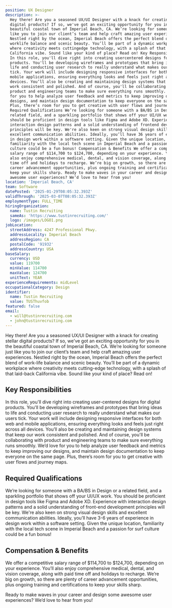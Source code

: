```yaml
---
position: UX Designer
description: >-
  Hey there! Are you a seasoned UX/UI Designer with a knack for creating stellar
  digital products? If so, we've got an exciting opportunity for you in the
  beautiful coastal town of Imperial Beach, CA. We’re looking for someone just
  like you to join our client’s team and help craft amazing user experiences.
  Nestled right by the ocean, Imperial Beach offers the perfect blend of
  worklife balance and scenic beauty. You’ll be part of a dynamic workplace
  where creativity meets cuttingedge technology, with a splash of that laidback
  California vibe. Sound like your kind of place? Read on! Key Responsibilities
  In this role, you'll dive right into creating usercentered designs for digital
  products. You'll be developing wireframes and prototypes that bring ideas to
  life and conducting user research to really understand what makes our users
  tick. Your work will include designing responsive interfaces for both web and
  mobile applications, ensuring everything looks and feels just right across all
  devices. You’ll also be creating and maintaining design systems that keep our
  work consistent and polished. And of course, you'll be collaborating with
  product and engineering teams to make sure everything runs smoothly. We’d love
  for you to help analyze user feedback and metrics to keep improving our
  designs, and maintain design documentation to keep everyone on the same page.
  Plus, there’s room for you to get creative with user flows and journey maps.
  Required Qualifications We’re looking for someone with a BA/BS in Design or a
  related field, and a sparkling portfolio that shows off your UI/UX work. You
  should be proficient in design tools like Figma and Adobe XD. Experience with
  interaction design patterns and a solid understanding of frontend development
  principles will be key. We're also keen on strong visual design skills and
  excellent communication abilities. Ideally, you’ll have 36 years of experience
  in design work within a software setting. Given the unique location,
  familiarity with the local tech scene in Imperial Beach and a passion for surf
  culture could be a fun bonus! Compensation & Benefits We offer a competitive
  salary range of $114,700 to $124,700, depending on your experience. You’ll
  also enjoy comprehensive medical, dental, and vision coverage, along with paid
  time off and holidays to recharge. We’re big on growth, so there are plenty of
  career advancement opportunities, plus ongoing training and certifications to
  keep your skills sharp. Ready to make waves in your career and design some
  awesome user experiences? We’d love to hear from you!
location: 'Imperial Beach, CA'
team: Software
datePosted: '2025-01-29T08:05:32.393Z'
validThrough: '2025-03-07T08:05:32.393Z'
employmentType: FULL_TIME
hiringOrganization:
  name: Tustin Recruiting
  sameAs: 'https://www.tustinrecruiting.com/'
  logo: /images/LOGO1.png
jobLocation:
  streetAddress: 4247 Professional Pkwy.
  addressLocality: Imperial Beach
  addressRegion: CA
  postalCode: '91932'
  addressCountry: USA
baseSalary:
  currency: USD
  value: 119700
  minValue: 114700
  maxValue: 124700
  unitText: YEAR
experienceRequirements: midLevel
occupationalCategory: Design
identifier:
  name: Tustin Recruiting
  value: TUSThuvfob
featured: false
email:
  - will@tustinrecruiting.com
  - john@tustinrecruiting.com
---
```




Hey there! Are you a seasoned UX/UI Designer with a knack for creating stellar digital products? If so, we've got an exciting opportunity for you in the beautiful coastal town of Imperial Beach, CA. We’re looking for someone just like you to join our client’s team and help craft amazing user experiences. Nestled right by the ocean, Imperial Beach offers the perfect blend of work-life balance and scenic beauty. You’ll be part of a dynamic workplace where creativity meets cutting-edge technology, with a splash of that laid-back California vibe. Sound like your kind of place? Read on!

## Key Responsibilities
In this role, you'll dive right into creating user-centered designs for digital products. You'll be developing wireframes and prototypes that bring ideas to life and conducting user research to really understand what makes our users tick. Your work will include designing responsive interfaces for both web and mobile applications, ensuring everything looks and feels just right across all devices. You’ll also be creating and maintaining design systems that keep our work consistent and polished. And of course, you'll be collaborating with product and engineering teams to make sure everything runs smoothly. We’d love for you to help analyze user feedback and metrics to keep improving our designs, and maintain design documentation to keep everyone on the same page. Plus, there’s room for you to get creative with user flows and journey maps.

## Required Qualifications
We’re looking for someone with a BA/BS in Design or a related field, and a sparkling portfolio that shows off your UI/UX work. You should be proficient in design tools like Figma and Adobe XD. Experience with interaction design patterns and a solid understanding of front-end development principles will be key. We're also keen on strong visual design skills and excellent communication abilities. Ideally, you’ll have 3-6 years of experience in design work within a software setting. Given the unique location, familiarity with the local tech scene in Imperial Beach and a passion for surf culture could be a fun bonus!

## Compensation & Benefits
We offer a competitive salary range of $114,700 to $124,700, depending on your experience. You’ll also enjoy comprehensive medical, dental, and vision coverage, along with paid time off and holidays to recharge. We’re big on growth, so there are plenty of career advancement opportunities, plus ongoing training and certifications to keep your skills sharp.

Ready to make waves in your career and design some awesome user experiences? We’d love to hear from you!
